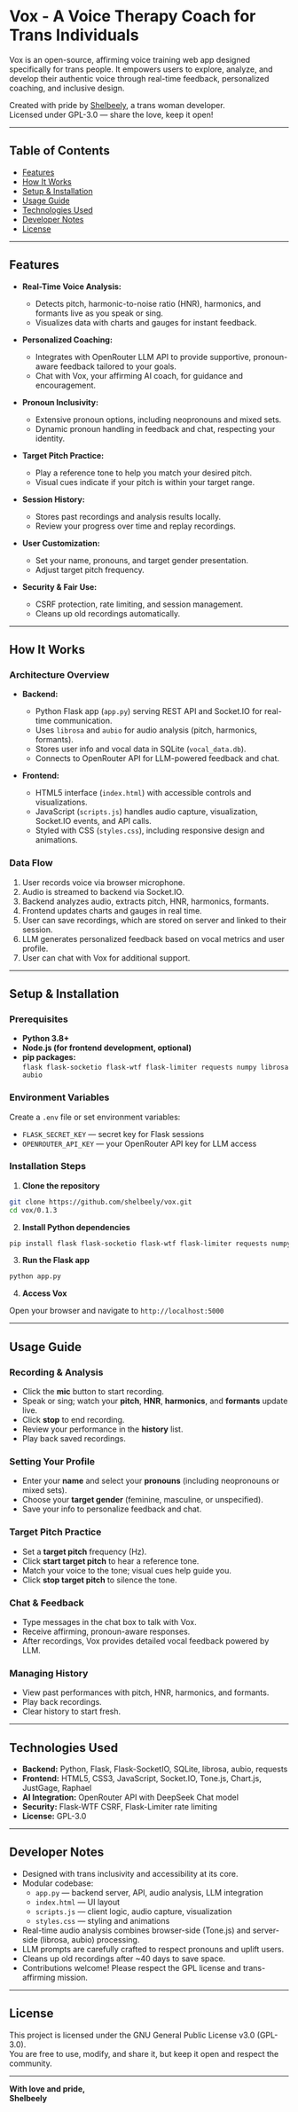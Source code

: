 # Vox - A Voice Therapy Coach for Trans Individuals

Vox is an open-source, affirming voice training web app designed specifically for trans people. It empowers users to explore, analyze, and develop their authentic voice through real-time feedback, personalized coaching, and inclusive design.

Created with pride by [Shelbeely](https://github.com/shelbeely), a trans woman developer.  
Licensed under GPL-3.0 — share the love, keep it open!

---

## Table of Contents

- [Features](#features)
- [How It Works](#how-it-works)
- [Setup & Installation](#setup--installation)
- [Usage Guide](#usage-guide)
- [Technologies Used](#technologies-used)
- [Developer Notes](#developer-notes)
- [License](#license)

---

## Features

- **Real-Time Voice Analysis:**  
  - Detects pitch, harmonic-to-noise ratio (HNR), harmonics, and formants live as you speak or sing.  
  - Visualizes data with charts and gauges for instant feedback.

- **Personalized Coaching:**  
  - Integrates with OpenRouter LLM API to provide supportive, pronoun-aware feedback tailored to your goals.  
  - Chat with Vox, your affirming AI coach, for guidance and encouragement.

- **Pronoun Inclusivity:**  
  - Extensive pronoun options, including neopronouns and mixed sets.  
  - Dynamic pronoun handling in feedback and chat, respecting your identity.

- **Target Pitch Practice:**  
  - Play a reference tone to help you match your desired pitch.  
  - Visual cues indicate if your pitch is within your target range.

- **Session History:**  
  - Stores past recordings and analysis results locally.  
  - Review your progress over time and replay recordings.

- **User Customization:**  
  - Set your name, pronouns, and target gender presentation.  
  - Adjust target pitch frequency.

- **Security & Fair Use:**  
  - CSRF protection, rate limiting, and session management.  
  - Cleans up old recordings automatically.

---

## How It Works

### Architecture Overview

- **Backend:**  
  - Python Flask app (`app.py`) serving REST API and Socket.IO for real-time communication.  
  - Uses `librosa` and `aubio` for audio analysis (pitch, harmonics, formants).  
  - Stores user info and vocal data in SQLite (`vocal_data.db`).  
  - Connects to OpenRouter API for LLM-powered feedback and chat.

- **Frontend:**  
  - HTML5 interface (`index.html`) with accessible controls and visualizations.  
  - JavaScript (`scripts.js`) handles audio capture, visualization, Socket.IO events, and API calls.  
  - Styled with CSS (`styles.css`), including responsive design and animations.

### Data Flow

1. User records voice via browser microphone.
2. Audio is streamed to backend via Socket.IO.
3. Backend analyzes audio, extracts pitch, HNR, harmonics, formants.
4. Frontend updates charts and gauges in real time.
5. User can save recordings, which are stored on server and linked to their session.
6. LLM generates personalized feedback based on vocal metrics and user profile.
7. User can chat with Vox for additional support.

---

## Setup & Installation

### Prerequisites

- **Python 3.8+**
- **Node.js (for frontend development, optional)**
- **pip packages:**  
  `flask flask-socketio flask-wtf flask-limiter requests numpy librosa aubio`

### Environment Variables

Create a `.env` file or set environment variables:

- `FLASK_SECRET_KEY` — secret key for Flask sessions
- `OPENROUTER_API_KEY` — your OpenRouter API key for LLM access

### Installation Steps

1. **Clone the repository**

```bash
git clone https://github.com/shelbeely/vox.git
cd vox/0.1.3
```

2. **Install Python dependencies**

```bash
pip install flask flask-socketio flask-wtf flask-limiter requests numpy librosa aubio
```

3. **Run the Flask app**

```bash
python app.py
```

4. **Access Vox**

Open your browser and navigate to `http://localhost:5000`

---

## Usage Guide

### Recording & Analysis

- Click the **mic** button to start recording.
- Speak or sing; watch your **pitch**, **HNR**, **harmonics**, and **formants** update live.
- Click **stop** to end recording.
- Review your performance in the **history** list.
- Play back saved recordings.

### Setting Your Profile

- Enter your **name** and select your **pronouns** (including neopronouns or mixed sets).
- Choose your **target gender** (feminine, masculine, or unspecified).
- Save your info to personalize feedback and chat.

### Target Pitch Practice

- Set a **target pitch** frequency (Hz).
- Click **start target pitch** to hear a reference tone.
- Match your voice to the tone; visual cues help guide you.
- Click **stop target pitch** to silence the tone.

### Chat & Feedback

- Type messages in the chat box to talk with Vox.
- Receive affirming, pronoun-aware responses.
- After recordings, Vox provides detailed vocal feedback powered by LLM.

### Managing History

- View past performances with pitch, HNR, harmonics, and formants.
- Play back recordings.
- Clear history to start fresh.

---

## Technologies Used

- **Backend:** Python, Flask, Flask-SocketIO, SQLite, librosa, aubio, requests
- **Frontend:** HTML5, CSS3, JavaScript, Socket.IO, Tone.js, Chart.js, JustGage, Raphael
- **AI Integration:** OpenRouter API with DeepSeek Chat model
- **Security:** Flask-WTF CSRF, Flask-Limiter rate limiting
- **License:** GPL-3.0

---

## Developer Notes

- Designed with trans inclusivity and accessibility at its core.
- Modular codebase:  
  - `app.py` — backend server, API, audio analysis, LLM integration  
  - `index.html` — UI layout  
  - `scripts.js` — client logic, audio capture, visualization  
  - `styles.css` — styling and animations
- Real-time audio analysis combines browser-side (Tone.js) and server-side (librosa, aubio) processing.
- LLM prompts are carefully crafted to respect pronouns and uplift users.
- Cleans up old recordings after ~40 days to save space.
- Contributions welcome! Please respect the GPL license and trans-affirming mission.

---

## License

This project is licensed under the GNU General Public License v3.0 (GPL-3.0).  
You are free to use, modify, and share it, but keep it open and respect the community.

---

**With love and pride,  
Shelbeely**
